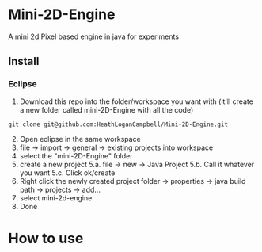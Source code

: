 # Mini-2D-Engine
A mini 2d Pixel based engine in java for experiments 

## Install

### Eclipse
1. Download this repo into the folder/workspace you want with (it'll create a new folder called mini-2D-Engine with all the code)
```
git clone git@github.com:HeathLoganCampbell/Mini-2D-Engine.git
```

2. Open eclipse in the same workspace
3. file -> import -> general -> existing projects into workspace
4. select the "mini-2D-Engine" folder
5. create a new project
  5.a. file -> new -> Java Project
  5.b. Call it whatever you want
  5.c. Click ok/create
6. Right click the newly created project folder -> properties -> java build path -> projects -> add...
7. select mini-2d-engine 
8. Done

# How to use
